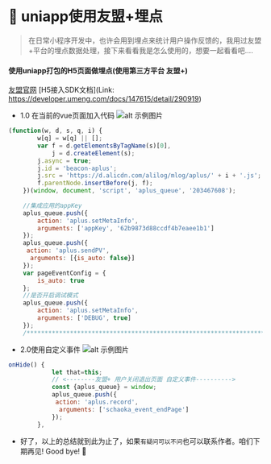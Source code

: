 # :ear_of_rice: uniapp使用友盟+埋点



>在日常小程序开发中，也许会用到埋点来统计用户操作反馈的，我用过友盟+平台的埋点数据处理，接下来看看我是怎么使用的，想要一起看看吧....

#### 使用uniapp打包的H5页面做埋点(使用第三方平台 友盟+)  
[友盟官网](https://mp.umeng.com/analysis/62b9873d88ccdf4b7eaee1b1/conversion/custom-event)
[H5接入SDK文档](Link: https://developer.umeng.com/docs/147615/detail/290919)

* 1.0 在当前的vue页面加入代码
![alt 示例图片](/img/study/uniapp/uniapp使用友盟+埋点/必要代码.jpg)



```javascript
(function(w, d, s, q, i) {
		w[q] = w[q] || [];
		var f = d.getElementsByTagName(s)[0],
			j = d.createElement(s);
		j.async = true;
		j.id = 'beacon-aplus';
		j.src = 'https://d.alicdn.com/alilog/mlog/aplus/' + i + '.js';
		f.parentNode.insertBefore(j, f);
	})(window, document, 'script', 'aplus_queue', '203467608');
	
	//集成应用的appKey
	aplus_queue.push({
		action: 'aplus.setMetaInfo',
		arguments: ['appKey', '62b9873d88ccdf4b7eaee1b1']
	});
	aplus_queue.push({
	 action: 'aplus.sendPV',
	  arguments: [{is_auto: false}]
	});
	var pageEventConfig = {
		is_auto: true
	};
	//是否开启调试模式 
	aplus_queue.push({
		action: 'aplus.setMetaInfo',
		arguments: ['DEBUG', true]
	});
	/******************************************************************/

```

* 2.0使用自定义事件
![alt 示例图片](/img/study/uniapp/uniapp使用友盟+埋点/事件.jpg)

```javascript
onHide() {
			let that=this;
			// <--------友盟+ 用户关闭退出页面 自定义事件---------->
			const {aplus_queue} = window;
			aplus_queue.push({
			 action: 'aplus.record',
			  arguments: ['schaoka_event_endPage']
			});
		},
```


* 好了，以上的总结就到此为止了，如果`有疑问可以不问`也可以联系作者。咱们下期再见! Good bye! 🌸